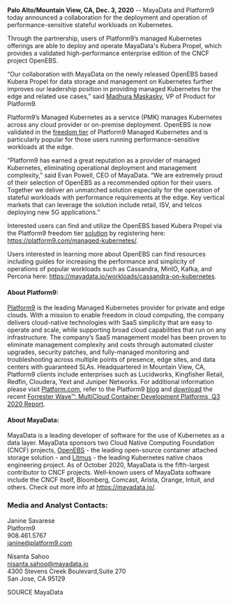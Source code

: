 **Palo Alto/Mountain View, CA, Dec. 3, 2020** -- MayaData and Platform9 today announced a collaboration for the deployment and operation of performance-sensitive stateful workloads on Kubernetes. 

Through the partnership, users of Platform9’s managed Kubernetes offerings are able to deploy and operate MayaData's Kubera Propel, which provides a validated high-performance enterprise edition of the CNCF project OpenEBS. 

“Our collaboration with MayaData on the newly released OpenEBS based Kubera Propel for data storage and management on Kubernetes further improves our leadership position in providing managed Kubernetes for the edge and related use cases,” said [Madhura Maskasky](https://platform9.com/leadership/), VP of Product for Platform9.

Platform9’s Managed Kubernetes as a service (PMK) manages Kubernetes across any cloud provider or on-premise deployment. OpenEBS is now validated in the [freedom tier](https://platform9.com/signup/) of Platform9 Managed Kubernetes and is particularly popular for those users running performance-sensitive workloads at the edge.  

“Platform9 has earned a great reputation as a provider of managed Kubernetes, eliminating operational deployment and management complexity,” said Evan Powell, CEO of MayaData. “We are extremely proud of their selection of OpenEBS as a recommended option for their users. Together we deliver an unmatched solution especially for the operation of stateful workloads with performance requirements at the edge. Key vertical markets that can leverage the solution include retail, ISV, and telcos deploying new 5G applications.”

Interested users can find and utilize the OpenEBS based Kubera Propel via the Platform9 freedom tier [solution](https://platform9.com/pricing/) by registering here: https://platform9.com/managed-kubernetes/. 

Users interested in learning more about OpenEBS can find resources including guides for increasing the performance and simplicity of operations of popular workloads such as Cassandra, MinIO, Kafka, and Percona here:  https://mayadata.io/workloads/cassandra-on-kubernetes.


#### About Platform9:
[Platform9](https://platform9.com) is the leading Managed Kubernetes provider for private and edge clouds. With a mission to enable freedom in cloud computing, the company delivers cloud-native technologies with SaaS simplicity that are easy to operate and scale, while supporting broad cloud capabilities that run on any infrastructure. The company’s SaaS management model has been proven to eliminate management complexity and costs through automated cluster upgrades, security patches, and fully-managed monitoring and troubleshooting across multiple points of presence, edge sites, and data centers with guaranteed SLAs. Headquartered in Mountain View, CA, Platform9 clients include enterprises such as Lucidworks, Kingfisher Retail, Redfin, Cloudera, Yext and Juniper Networks. For additional information please visit [Platform.com](https://platform9.com), refer to the Platform9 [blog](https://platform9.com/blog/) and [download](https://platform9.com/lp/forrester-new-wave-report-containers-2020/) the recent [Forrester Wave™: MultiCloud Container Development Platforms, Q3 2020 Report](https://platform9.com/lp/forrester-new-wave-report-containers-2020/).

#### About MayaData:  

MayaData is a leading developer of software for the use of Kubernetes as a data layer.  MayaData sponsors two Cloud Native Computing Foundation (CNCF) projects, [OpenEBS](http://www.openEBS.io) - the leading open-source container attached storage solution - and [Litmus](https://litmuschaos.io/) - the leading Kubernetes native chaos engineering project. As of October 2020, MayaData is the fifth-largest contributor to CNCF projects. Well-known users of MayaData software include the CNCF itself, Bloomberg, Comcast, Arista, Orange, Intuit, and others. Check out more info at https://mayadata.io/.


### **Media and Analyst Contacts:**

Janine Savarese  
Platform9  
908.461.5767  
[janine@platform9.com](mailto:janine@platform9.com)


Nisanta Sahoo  
[nisanta.sahoo@mayadata.io](mailto:nisanta.sahoo@mayadata.io)  
4300 Stevens Creek Boulevard,Suite 270  
San Jose, CA 95129

SOURCE MayaData
